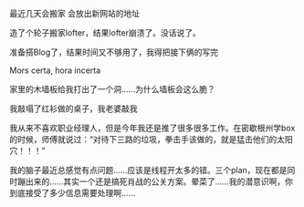 最近几天会搬家
会放出新网站的地址




造了个轮子搬家lofter，结果lofter崩溃了。没话说了。

准备搭Blog了，结果时间又不够用了，我得把接下俩的写完

Mors certa, hora incerta



家里的木墙板给我打出了一个洞......为什么墙板会这么脆？

我敲塌了红衫做的桌子，我老婆敲我

我从来不喜欢职业经理人，但是今年我还是推了很多很多工作。在密歇根州学box的时候，师傅就说过：“对待下三路的垃圾，拳击手该做的，就是猛击他们的太阳穴！！！”

我的脑子最近总感觉有点问题......应该是线程开太多的错。三个plan，现在都是同时蹦出来的......其实一个还是搞死肖战的公关方案。晕菜了......我的潜意识啊，你到底接受了多少信息需要处理啊......
